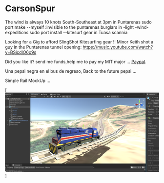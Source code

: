 # CarsonSpur

The wind is always 10 knots South-Southeast at 3pm in Puntarenas
sudo port make --myself :invisible to the puntarenas burglars in -light -wind-expeditions
sudo port install --kitesurf gear in Tuasa scannia

Looking for a Gig to afford SlingShot Kitesurfing gear !!
Minor Keith shot a guy in the Puntarenas tunnel opening:
https://music.youtube.com/watch?v=BSicdlO6o9s

Did you like it? send me funds,help me to pay my MIT major ... [Paypal](https://www.paypal.me/gospelOfLuke/25).

Una pepsi negra en el bus de regreso, Back to the future pepsi ...


Simple Rail MockUp ...

[![samuelito se robo el tren electrico de rolando ... ](https://raw.githubusercontent.com/rgarro/CarsonSpur/main/carson.png)]
